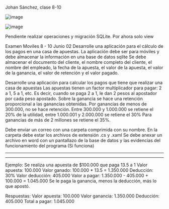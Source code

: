 Johan Sánchez, clase 8-10

![image](https://user-images.githubusercontent.com/40399697/171969001-dfffdc04-1514-474e-866a-634cb21792d8.png)


![image](https://user-images.githubusercontent.com/40399697/171968817-d5f06992-835b-4a28-84f4-6b6a66ad7fd2.png)


Pendiente realizar operaciones y migración SQLite. Por ahora solo view

Examen Moviles 8 - 10
Junio 02
Desarrolle una aplicación para el cálculo de los pagos en una casa de apuestas.
La aplicación debe ser para móviles y debe almacenar la información en una base de datos sqlite
Se debe almacenar el documento del cliente, el nombre completo del cliente, el nombre del empleado,
la fecha de la apuesta, el valor de la apuesta, el valor de la ganancia, el valor de retención y 
el valor pagado.

Desarrolle una aplicación para calcular los pagos que tiene que realizar una casa de apuestas 
Las apuestas tienen un factor multiplicador para pagar: 2 a 1, 5 a 1, etc. Es decir, cuando se paga 2 a 1, 
le dan 2 pesos al apostador por cada peso apostado.
Sobre la ganancia se hace una retención proporcional a las ganancias obtenidas.
Por ganancias de menos de 300.000, no se hace retención.
Entre 300.000 y 1.000.000 se retiene el 20% de la utilidad,
entre 1.000.001 y 2.000.000 se retiene el 30%
Para ganancias de más de 2 millones se retiene el 35%.

Debe enviar un correo con una carpeta comprimida con su nombre. En la carpeta debe estar los archivos
de extensión .cs y .xaml
Se debe anexar un archivo en word con un pantallazo de la base de datos y las evidencias del funcionamiento
del programa (Si funciona)

****************************************************************************************
****************************************************************************************

Ejemplo: Se realiza una apuesta de $100.000 que paga 13.5 a 1
Valor apuesta: 100.000
Valor ganado: 100.000 * 13.5 = 1.350.000
Deducción: 30%
Valor deducción: 405.000
Valor a pagar: 1.350.000 - 405.000 + 100.000 = 1.045.000 
Se le paga la ganancia, menos la deducción, más lo que apostó.

Respuestas:
Valor apuesta: 100.000
Valor ganancia: 1.350.000
Deducción: 	  405.000
Total a pagar: 	1.045.000

